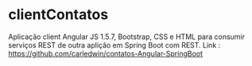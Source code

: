 # clientContatos

Aplicação client Angular JS 1.5.7, Bootstrap, CSS e HTML para consumir serviços REST de outra aplição em Spring Boot com REST. Link : https://github.com/carledwin/contatos-Angular-SpringBoot
